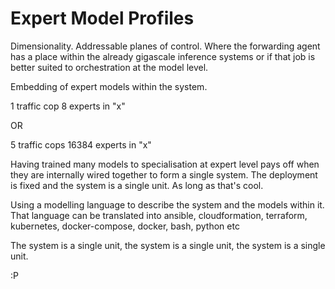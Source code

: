 # Expert Model Profiles

Dimensionality. Addressable planes of control.
Where the forwarding agent has a place within the already gigascale inference systems or if
that job is better suited to orchestration at the model level.

Embedding of expert models within the system.

1 traffic cop
8 experts in "x"

OR

5 traffic cops
16384 experts in "x"

Having trained many models to specialisation at expert level pays off when
they are internally wired together to form a single system. The deployment is fixed
and the system is a single unit. As long as that's cool.

Using a modelling language to describe the system and the models within it. That language can be
translated into ansible, cloudformation, terraform, kubernetes, docker-compose, docker, bash, python etc

The system is a single unit, the system is a single unit, the system is a single unit.

:P
